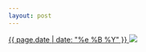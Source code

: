 ```yaml
---
layout: post
---
```


<p>
  <a href="/262">
    <time>{{ page.date | date: "%e %B %Y" }}</time>
    <img src="{{ site.assets_url }}/262.jpg">
  </a>
  
</p>
